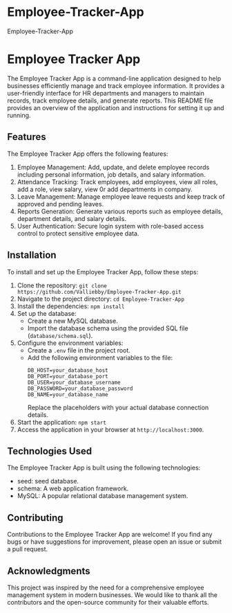 # Employee-Tracker-App
Employee-Tracker-App
# Employee Tracker App

The Employee Tracker App is a command-line application designed to help businesses efficiently manage and track employee information. It provides a user-friendly interface for HR departments and managers to maintain records, track employee details, and generate reports. This README file provides an overview of the application and instructions for setting it up and running.

## Features

The Employee Tracker App offers the following features:

1. Employee Management: Add, update, and delete employee records including personal information, job details, and salary information.
2. Attendance Tracking: Track employees, add employees, view all roles, add a role, view salary, view 0r add departments in company.
3. Leave Management: Manage employee leave requests and keep track of approved and pending leaves.
4. Reports Generation: Generate various reports such as employee details, department details, and salary details.
5. User Authentication: Secure login system with role-based access control to protect sensitive employee data.

## Installation

To install and set up the Employee Tracker App, follow these steps:

1. Clone the repository: `git clone https://github.com/Valliebby/Employee-Tracker-App.git`
2. Navigate to the project directory: `cd Employee-Tracker-App`
3. Install the dependencies: `npm install`
4. Set up the database:
   - Create a new MySQL database.
   - Import the database schema using the provided SQL file (`database/schema.sql`).
5. Configure the environment variables:
   - Create a `.env` file in the project root.
   - Add the following environment variables to the file:
     ```
     DB_HOST=your_database_host
     DB_PORT=your_database_port
     DB_USER=your_database_username
     DB_PASSWORD=your_database_password
     DB_NAME=your_database_name
     ```
     Replace the placeholders with your actual database connection details.
6. Start the application: `npm start`
7. Access the application in your browser at `http://localhost:3000`.

## Technologies Used

The Employee Tracker App is built using the following technologies:

- seed: seed database.
- schema: A web application framework.
- MySQL: A popular relational database management system.



## Contributing

Contributions to the Employee Tracker App are welcome! If you find any bugs or have suggestions for improvement, please open an issue or submit a pull request.

## Acknowledgments

This project was inspired by the need for a comprehensive employee management system in modern businesses. We would like to thank all the contributors and the open-source community for their valuable efforts.